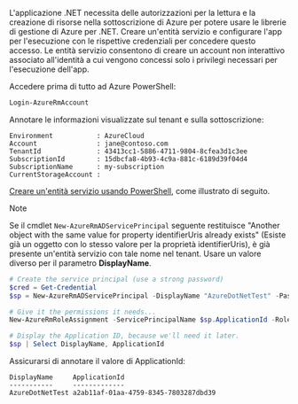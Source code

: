 L'applicazione .NET necessita delle autorizzazioni per la lettura e la creazione di risorse nella sottoscrizione di Azure per potere usare le librerie di gestione di Azure per .NET. Creare un'entità servizio e configurare l'app per l'esecuzione con le rispettive credenziali per concedere questo accesso. Le entità servizio consentono di creare un account non interattivo associato all'identità a cui vengono concessi solo i privilegi necessari per l'esecuzione dell'app.

Accedere prima di tutto ad Azure PowerShell:

```powershell
Login-AzureRmAccount
```

Annotare le informazioni visualizzate sul tenant e sulla sottoscrizione:

```plaintext
Environment           : AzureCloud
Account               : jane@contoso.com
TenantId              : 43413cc1-5886-4711-9804-8cfea3d1c3ee
SubscriptionId        : 15dbcfa8-4b93-4c9a-881c-6189d39f04d4
SubscriptionName      : my-subscription
CurrentStorageAccount : 
```

[Creare un'entità servizio usando PowerShell](/powershell/azure/create-azure-service-principal-azureps), come illustrato di seguito. 

> [!NOTE]
> Se il cmdlet `New-AzureRmADServicePrincipal` seguente restituisce "Another object with the same value for property identifierUris already exists" (Esiste già un oggetto con lo stesso valore per la proprietà identifierUris), è già presente un'entità servizio con tale nome nel tenant. Usare un valore diverso per il parametro **DisplayName**. 

```powershell
# Create the service principal (use a strong password)
$cred = Get-Credential
$sp = New-AzureRmADServicePrincipal -DisplayName "AzureDotNetTest" -Password $cred.Password

# Give it the permissions it needs...
New-AzureRmRoleAssignment -ServicePrincipalName $sp.ApplicationId -RoleDefinitionName Contributor

# Display the Application ID, because we'll need it later.
$sp | Select DisplayName, ApplicationId
```

Assicurarsi di annotare il valore di ApplicationId:

```plaintext
DisplayName     ApplicationId
-----------     -------------
AzureDotNetTest a2ab11af-01aa-4759-8345-7803287dbd39
```
